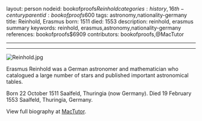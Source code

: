 layout: person
nodeid: bookofproofs$Reinhold
categories: history,16th-century
parentid: bookofproofs$600
tags: astronomy,nationality-germany
title: Reinhold, Erasmus
born: 1511
died: 1553
description: reinhold, erasmus summary
keywords: reinhold, erasmus,astronomy,nationality-germany
references: bookofproofs$6909
contributors: bookofproofs,@MacTutor

---


---

![Reinhold.jpg](https://github.com/bookofproofs/bookofproofs.github.io/blob/main/_sources/images/portraits/Reinhold.jpg?raw=true)

Erasmus Reinhold was a German astronomer and mathematician who catalogued a large number of stars and published important astronomical tables.

Born 22 October 1511 Saalfeld, Thuringia (now Germany). Died 19 February 1553 Saalfeld, Thuringia, Germany.


View full biography at [MacTutor](https://mathshistory.st-andrews.ac.uk/Biographies/Reinhold/).